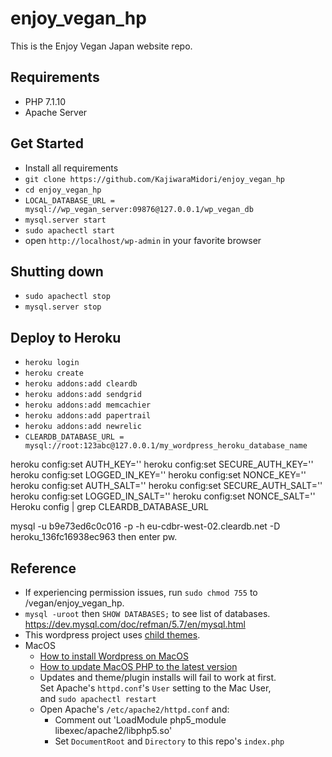 # enjoy_vegan_hp
This is the Enjoy Vegan Japan website repo.

## Requirements
- PHP 7.1.10
- Apache Server

## Get Started
- Install all requirements
- `git clone https://github.com/KajiwaraMidori/enjoy_vegan_hp`
- `cd enjoy_vegan_hp`
- `LOCAL_DATABASE_URL = mysql://wp_vegan_server:09876@127.0.0.1/wp_vegan_db`
- `mysql.server start`
- `sudo apachectl start`
- open `http://localhost/wp-admin` in your favorite browser

## Shutting down
- `sudo apachectl stop`
- `mysql.server stop`

## Deploy to Heroku
- `heroku login`
- `heroku create`
- `heroku addons:add cleardb`
- `heroku addons:add sendgrid`
- `heroku addons:add memcachier`
- `heroku addons:add papertrail`
- `heroku addons:add newrelic`
- `CLEARDB_DATABASE_URL = mysql://root:123abc@127.0.0.1/my_wordpress_heroku_database_name`

heroku config:set AUTH_KEY=''
heroku config:set SECURE_AUTH_KEY=''
heroku config:set LOGGED_IN_KEY=''
heroku config:set NONCE_KEY=''
heroku config:set AUTH_SALT=''
heroku config:set SECURE_AUTH_SALT=''
heroku config:set LOGGED_IN_SALT=''
heroku config:set NONCE_SALT=''
Heroku config | grep CLEARDB_DATABASE_URL

mysql -u b9e73ed6c0c016 -p -h eu-cdbr-west-02.cleardb.net -D heroku_136fc16938ec963
then enter pw.

## Reference
- If experiencing permission issues, run `sudo chmod 755` to /vegan/enjoy_vegan_hp.
- `mysql -uroot` then `SHOW DATABASES;` to see list of databases.  
  https://dev.mysql.com/doc/refman/5.7/en/mysql.html
- This wordpress project uses [child themes](https://codex.wordpress.org/Child_Themes).
- MacOS
  - [How to install Wordpress on MacOS](https://qiita.com/purio/items/416a6762583c087ece61)    
  - [How to update MacOS PHP to the latest version](https://php-osx.liip.ch/)
  - Updates and theme/plugin installs will fail to work at first.  
    Set Apache's `httpd.conf`'s `User` setting to the Mac User,  
    and `sudo apachectl restart`
  - Open Apache's `/etc/apache2/httpd.conf` and:
    - Comment out 'LoadModule php5_module libexec/apache2/libphp5.so'
    - Set `DocumentRoot` and `Directory` to this repo's `index.php`
